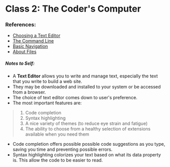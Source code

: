 # Class 2: The Coder's Computer

### References:

- [Choosing a Text Editor](https://codefellows.github.io/code-102-guide/curriculum/class-02/Choosing-A-Text-Editor--The-Older-Coder.pdf)
- [The Command Line](https://ryanstutorials.net/linuxtutorial/commandline.php)
- [Basic Navigation](https://ryanstutorials.net/linuxtutorial/navigation.php)
- [About Files](https://ryanstutorials.net/linuxtutorial/aboutfiles.php)


##### Notes to Self:
- A **Text Editor** allows you to write and manage text, especially the text that you write to build a web site. 
- They may be downloaded and installed to your system or be accessed from a browser.
- The choice of text editor comes down to user's preference.
- The most important features are: 
> 1. Code completion 
> 2. Syntax highlighting
> 3. A nice variety of themes (to reduce eye strain and fatigue)
> 4. The ability to choose from a healthy selection of extensions available when you need them
- Code completion offers possible possible code suggestions as you type, saving you time and preventing possible errors.
- Syntax highlighting colorizes your text based on what its data property is. This allow the code to be easier to read.
